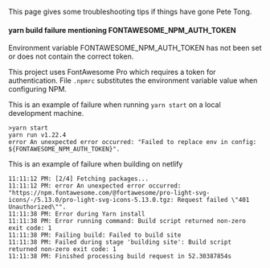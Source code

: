 This page gives some troubleshooting tips if things have gone Pete Tong.

#### yarn build failure mentioning FONTAWESOME_NPM_AUTH_TOKEN

Environment variable FONTAWESOME_NPM_AUTH_TOKEN has not been set or does not contain the correct token.

This project uses FontAwesome Pro which requires a token for authentication. File `.npmrc` substitutes the environment variable value when configuring NPM.

This is an example of failure when running `yarn start` on a local development machine.

```
>yarn start
yarn run v1.22.4
error An unexpected error occurred: "Failed to replace env in config: ${FONTAWESOME_NPM_AUTH_TOKEN}".
```

This is an example of failure when building on netlify

```
11:11:12 PM: [2/4] Fetching packages...
11:11:12 PM: error An unexpected error occurred: "https://npm.fontawesome.com/@fortawesome/pro-light-svg-icons/-/5.13.0/pro-light-svg-icons-5.13.0.tgz: Request failed \"401 Unauthorized\"".
11:11:38 PM: Error during Yarn install
11:11:38 PM: Error running command: Build script returned non-zero exit code: 1
11:11:38 PM: Failing build: Failed to build site
11:11:38 PM: Failed during stage 'building site': Build script returned non-zero exit code: 1
11:11:38 PM: Finished processing build request in 52.30387854s
```